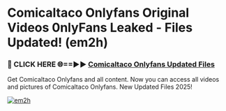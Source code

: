 # Comicaltaco Onlyfans Original Videos 0nlyFans Leaked - Files Updated! (em2h)

<h3>🔴 CLICK HERE 🌐==►► <a href="https://tinyurl.com/2m67pmp6" rel="nofollow">Comicaltaco Onlyfans Updated Files</a></h3>

Get Comicaltaco Onlyfans and all content. Now you can access all videos and pictures of Comicaltaco Onlyfans. New Updated Files 2025!

[![em2h](https://i.imgur.com/H4QAA4z.gif)](https://tinyurl.com/2m67pmp6)